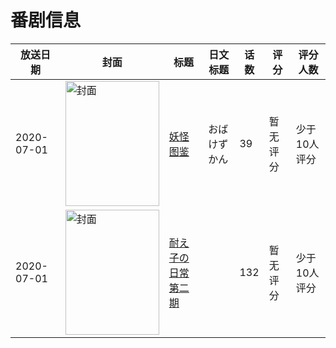 # 番剧信息

|放送日期|封面|标题|日文标题|话数|评分|评分人数|
|---|---|---|---|---|---|---|
|2020-07-01|<img src="//lain.bgm.tv/pic/cover/c/29/8a/301477_ZgE8J.jpg" alt="封面" style="width:150px;height:200px;object-fit:cover;">|[妖怪图鉴](https://bangumi.tv/subject/301477)|おばけずかん|39|暂无评分|少于10人评分|
|2020-07-01|<img src="//lain.bgm.tv/pic/cover/c/10/98/316108_67d3G.jpg" alt="封面" style="width:150px;height:200px;object-fit:cover;">|[耐え子の日常 第二期](https://bangumi.tv/subject/316108)||132|暂无评分|少于10人评分|
